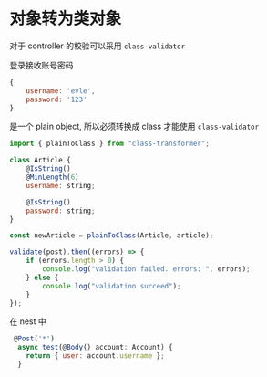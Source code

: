# 对象转为类对象

对于 controller 的校验可以采用 `class-validator`

登录接收账号密码

```javascript
{
    username: 'evle',
    password: '123'
}
```

是一个 plain object, 所以必须转换成 class 才能使用 `class-validator`

```javascript
import { plainToClass } from "class-transformer";

class Article {
    @IsString()
    @MinLength(6)
    username: string;

    @IsString()
    password: string;
}

const newArticle = plainToClass(Article, article);

validate(post).then((errors) => {
    if (errors.length > 0) {
        console.log("validation failed. errors: ", errors);
    } else {
        console.log("validation succeed");
    }
});
```

在 nest 中

```javascript
 @Post('*')
  async test(@Body() account: Account) {
    return { user: account.username };
  }
```
